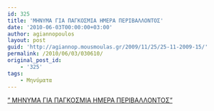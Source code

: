```yaml
---
id: 325
title: 'ΜΗΝΥΜΑ ΓΙΑ ΠΑΓΚΟΣΜΙΑ ΗΜΕΡΑ ΠΕΡΙΒΑΛΛΟΝΤΟΣ'
date: '2010-06-03T00:00:00+03:00'
author: agiannopoulos
layout: post
guid: 'http://agiannop.mousmoulas.gr/2009/11/25/25-11-2009-15/'
permalink: /2010/06/03/030610/
original_post_id:
    - '325'
tags:
    - Μηνύματα
---
```


[” ΜΗΝΥΜΑ ΓΙΑ ΠΑΓΚΟΣΜΙΑ ΗΜΕΡΑ ΠΕΡΙΒΑΛΛΟΝΤΟΣ”](/wp-content/uploads/2009/11/minima_gia_pagosmia_mera_peribalon_2010.pdf)